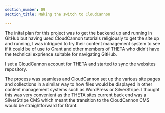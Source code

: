 ```yaml
---
section_number: 09
section_title: Making the switch to CloudCannon

---
```


The inital plan for this project was to get the backend up and running in GitHub but having used CloudCannon tutorials religiously to get the site up and running, I was intrigued to try their content management system to see if it could be of use to Grant and other members of THETA who didn't have the technical exprience suitable for navigating GitHub. 

I set a CloudCannon account for THETA and started to sync the websites repository. 

The process was seamless and CloudCannon set up the various site pages and collections in a similar way to how files would be displayed in other content management systems such as WordPress or SilverStripe. I thought this was very convenient as the THETA sites current back end was a SilverStripe CMS which meant the transition to the CloudCannon CMS would be straightforward for Grant. 